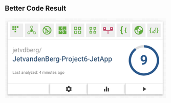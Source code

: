 ## Better Code Result

![alt text](https://github.com/jetvdberg/JetvandenBerg-Project6-JetApp/blob/master/doc/Schermafbeelding%202018-01-09%20om%2017.17.38.png "Result")
